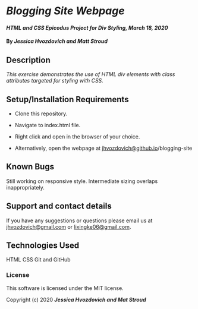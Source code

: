 # _Blogging Site Webpage_

#### _HTML and CSS Epicodus Project for Div Styling, March 18, 2020_

#### By _**Jessica Hvozdovich and Matt Stroud**_

## Description

_This exercise demonstrates the use of HTML div elements with class attributes targeted for styling with CSS._

## Setup/Installation Requirements

* Clone this repository.
* Navigate to index.html file.
* Right click and open in the browser of your choice.

* Alternatively, open the webpage at jhvozdovich@github.io/blogging-site


## Known Bugs

Still working on responsive style. Intermediate sizing overlaps inappropriately.

## Support and contact details

If you have any suggestions or questions please email us at jhvozdovich@gmail.com or lixingke06@gmail.com.

## Technologies Used

HTML
CSS
Git and GitHub

### License

This software is licensed under the MIT license.

Copyright (c) 2020 **_Jessica Hvozdovich and Mat Stroud_**
